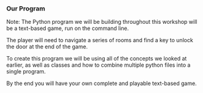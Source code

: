 ### Our Program

Note:
The Python program we will be building throughout this workshop will be a text-based game, run on the command line.

The player will need to navigate a series of rooms and find a key to unlock the door at the end of the game.

To create this program we will be using all of the concepts we looked at earlier, as well as classes and how to combine multiple python files into a single program.

By the end you will have your own complete and playable text-based game.